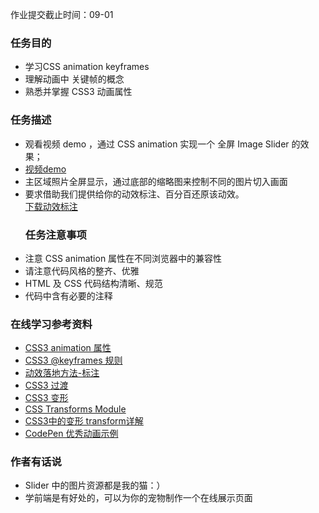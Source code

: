 <div class="md-content-wrap course-descr"><p class="deadline-tip">作业提交截止时间：09-01</p><h3 id="-">任务目的</h3>
<ul>
<li>学习CSS animation keyframes</li>
<li>理解动画中 关键帧的概念</li>
<li>熟悉并掌握 CSS3 动画属性</li>
</ul>
<h3 id="-">任务描述</h3>
<ul>
<li>观看视频 demo ，通过 CSS animation 实现一个 全屏 Image Slider 的效果；</li>
<li><a href="http://jadyoap.bj.bcebos.com/ife%2F%E4%BB%BB%E5%8A%A1%E5%85%AD.mov">视频demo</a></li>
<li>主区域照片全屏显示，通过底部的缩略图来控制不同的图片切入画面</li>
<li>要求借助我们提供给你的动效标注、百分百还原该动效。<br><a href="http://jadyoap.bj.bcebos.com/ife%2F%E4%BB%BB%E5%8A%A1%E5%85%ADslider%E5%8A%A8%E6%95%88%E6%A0%87%E6%B3%A8.xlsx">下载动效标注</a><h3 id="-">任务注意事项</h3>
</li>
<li>注意 CSS animation 属性在不同浏览器中的兼容性</li>
<li>请注意代码风格的整齐、优雅</li>
<li>HTML 及 CSS 代码结构清晰、规范</li>
<li>代码中含有必要的注释       </li>
</ul>
<h3 id="-">在线学习参考资料</h3>
<ul>
<li><a href="http://www.w3school.com.cn/cssref/pr_animation.asp">CSS3 animation 属性</a></li>
<li><a href="http://www.w3school.com.cn/cssref/pr_keyframes.asp">CSS3 @keyframes 规则</a></li>
<li><a href="https://zhuanlan.zhihu.com/p/34815524">动效落地方法-标注</a></li>
<li><a href="http://www.w3school.com.cn/css3/css3_transition.asp">CSS3 过渡</a></li>
<li><a href="http://www.w3school.com.cn/cssref/pr_transform.asp">CSS3 变形</a></li>
<li><a href="https://www.w3.org/TR/css-transforms-1/">CSS Transforms Module</a></li>
<li><a href="https://www.cnblogs.com/afighter/p/5726888.html">CSS3中的变形 transform详解</a></li>
<li><a href="https://codepen.io/Alireza29675/pen/KwgwMy">CodePen 优秀动画示例</a></li>
</ul>
<h3 id="-">作者有话说</h3>
<ul>
<li>Slider 中的图片资源都是我的猫：）</li>
<li>学前端是有好处的，可以为你的宠物制作一个在线展示页面</li>
</ul>
</div>
